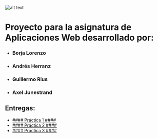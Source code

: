 ![alt text](https://github.com/borjalor/ProyectoAW/blob/master/Logo-naranja.png)

# Proyecto para la asignatura de Aplicaciones Web desarrollado por: #
* ### Borja Lorenzo ###
* ### Andrés Herranz ###
* ### Guillermo Rius ###
* ### Axel Junestrand ###  
  
## Entregas: ##
  * [#### Práctica 1 ####](https://github.com/borjalor/ProyectoAW/tree/master/P1-Grupo8-Pachanga)  
  * [#### Práctica 2 ####](https://github.com/borjalor/ProyectoAW/tree/master/P2-Grupo8-Pachanga)  
  * [#### Práctica 3 ####](https://github.com/borjalor/ProyectoAW/tree/master/P3-Grupo8-Pachanga)   
